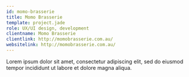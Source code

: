 ```yaml
---
id: momo-brasserie
title: Momo Brasserie
template: project.jade
role: UX/UI design, development
clientname: Momo Brasserie
clientlink: http://momobrasserie.com.au/
websitelink: http://momobrasserie.com.au/
---
```


Lorem ipsum dolor sit amet, consectetur adipiscing elit, sed do eiusmod tempor incididunt ut labore et dolore magna aliqua.